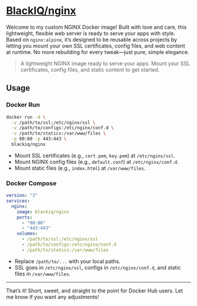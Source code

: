 # [BlackIQ/nginx](https://hub.docker.com/r/blackiq/nginx)

Welcome to my custom NGINX Docker image! Built with love and care, this lightweight, flexible web server is ready to serve your apps with style. Based on `nginx:alpine`, it’s designed to be reusable across projects by letting you mount your own SSL certificates, config files, and web content at runtime. No more rebuilding for every tweak—just pure, simple elegance.

> A lightweight NGINX image ready to serve your apps. Mount your SSL certificates, config files, and static content to get started.

## Usage

### Docker Run

```bash
docker run -d \
  -v /path/to/ssl:/etc/nginx/ssl \
  -v /path/to/configs:/etc/nginx/conf.d \
  -v /path/to/statics:/var/www/files \
  -p 80:80 -p 443:443 \
  blackiq/nginx
```

- Mount SSL certificates (e.g., `cert.pem`, `key.pem`) at `/etc/nginx/ssl`.
- Mount NGINX config files (e.g., `default.conf`) at `/etc/nginx/conf.d`.
- Mount static files (e.g., `index.html`) at `/var/www/files`.

### Docker Compose

```yaml
version: "3"
services:
  nginx:
    image: blackiq/nginx
    ports:
      - "80:80"
      - "443:443"
    volumes:
      - /path/to/ssl:/etc/nginx/ssl
      - /path/to/configs:/etc/nginx/conf.d
      - /path/to/statics:/var/www/files
```

- Replace `/path/to/...` with your local paths.
- SSL goes in `/etc/nginx/ssl`, configs in `/etc/nginx/conf.d`, and static files in `/var/www/files`.

---

That’s it! Short, sweet, and straight to the point for Docker Hub users. Let me know if you want any adjustments!
